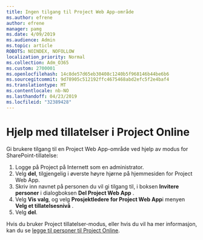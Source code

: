 ```yaml
---
title: Ingen tilgang til Project Web App-område
ms.author: efrene
author: efrene
manager: pamg
ms.date: 4/09/2019
ms.audience: Admin
ms.topic: article
ROBOTS: NOINDEX, NOFOLLOW
localization_priority: Normal
ms.collection: Adm_O365
ms.custom: 2700001
ms.openlocfilehash: 14c8de57d65eb30408c1240b5f968146b44be6b6
ms.sourcegitcommit: 9d78905c512192ffc4675468abd2efc5f2e4baf4
ms.translationtype: MT
ms.contentlocale: nb-NO
ms.lasthandoff: 04/23/2019
ms.locfileid: "32389428"
---
```

# <a name="help-with-permissions-in-project-online"></a>Hjelp med tillatelser i Project Online

Gi brukere tilgang til en Project Web App-område ved hjelp av modus for SharePoint-tillatelse:

1. Logge på Project på Internett som en administrator.
2. Velg **del**, tilgjengelig i øverste høyre hjørne på hjemmesiden for Project Web App.
3. Skriv inn navnet på personen du vil gi tilgang til, i boksen **Invitere personer** i dialogboksen **Del Project Web App** .
4. Velg **Vis valg**, og velg **Prosjektledere for Project Web App**i menyen **Velg et tillatelsesnivå** .
5. Velg **del**.

Hvis du bruker Project tillatelser-modus, eller hvis du vil ha mer informasjon, kan du se [legge til personer til Project Online](https://docs.microsoft.com/projectonline/step-2-add-people-to-project-online).


  

